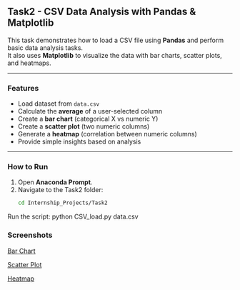 ## Task2 - CSV Data Analysis with Pandas & Matplotlib

This task demonstrates how to load a CSV file using **Pandas** and perform basic data analysis tasks.  
It also uses **Matplotlib** to visualize the data with bar charts, scatter plots, and heatmaps.

---

###  Features
- Load dataset from `data.csv`
- Calculate the **average** of a user-selected column
- Create a **bar chart** (categorical X vs numeric Y)
- Create a **scatter plot** (two numeric columns)
- Generate a **heatmap** (correlation between numeric columns)
- Provide simple insights based on analysis

---

### How to Run
1. Open **Anaconda Prompt**.
2. Navigate to the Task2 folder:
   ```bash
   cd Internship_Projects/Task2
Run the script:
   python CSV_load.py data.csv

### Screenshots


[Bar Chart](ss5.png.png)

[Scatter Plot](ss4.png.png)

[Heatmap](ss.png.png)
